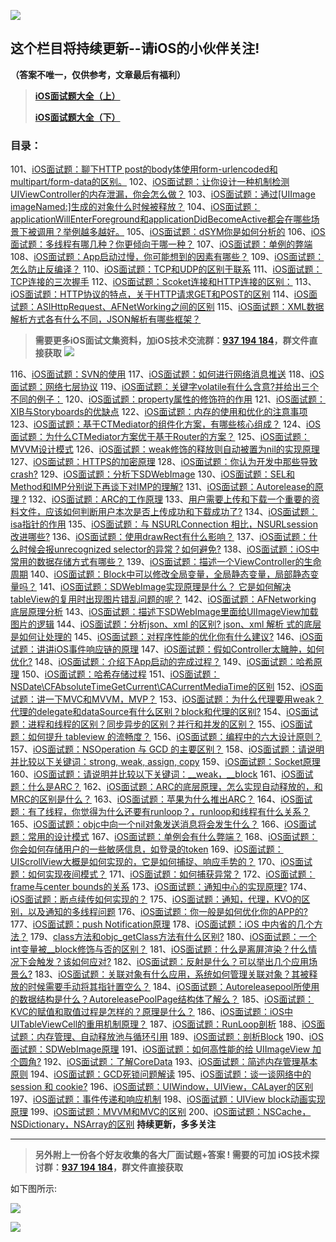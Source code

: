 ![](https://upload-images.jianshu.io/upload_images/13277235-02bc7d82feaa2d22.png?imageMogr2/auto-orient/strip%7CimageView2/2/w/1240)


## 这个栏目将持续更新--请iOS的小伙伴关注!

**（答案不唯一，仅供参考，文章最后有福利）**

>**[iOS面试题大全（上）](https://www.jianshu.com/c/31a515b57aef)**
>
>**[iOS面试题大全（下）](https://www.jianshu.com/p/e709fde38de3)**

### 目录：

101、[iOS面试题：聊下HTTP post的body体使用form-urlencoded和multipart/form-data的区别。](https://www.jianshu.com/p/ab7c89fc266a)
102、[iOS面试题：让你设计一种机制检测UIViewController的内存泄漏，你会怎么做？](https://www.jianshu.com/p/de756c7009ed)
103、[iOS面试题：通过[UIImage imageNamed:]生成的对象什么时候被释放？](https://www.jianshu.com/p/8a1eed46d572)
104、[iOS面试题：applicationWillEnterForeground和applicationDidBecomeActive都会在哪些场景下被调用？举例越多越好。](https://www.jianshu.com/p/eab6b6433924)
105、[iOS面试题：dSYM你是如何分析的](https://www.jianshu.com/p/aaeb814753f5)
106、[iOS面试题：多线程有哪几种？你更倾向于哪一种？](https://www.jianshu.com/p/046958ba9fdd)
107、[iOS面试题：单例的弊端](https://www.jianshu.com/p/d026e0c3105d)
108、[iOS面试题：App启动过慢，你可能想到的因素有哪些？](https://www.jianshu.com/p/998f06517eba)
109、[iOS面试题：怎么防止反编译？](https://www.jianshu.com/p/b4c59f85c12e)
110、[iOS面试题：TCP和UDP的区别于联系](https://www.jianshu.com/p/0f771e4d57a5)
111、[iOS面试题：TCP连接的三次握手](https://www.jianshu.com/p/60a28d1ccf46)
112、[iOS面试题：Scoket连接和HTTP连接的区别：](https://www.jianshu.com/p/7e88985ef1d9)
113、[iOS面试题：HTTP协议的特点，关于HTTP请求GET和POST的区别](https://www.jianshu.com/p/3080174a5eb3)
114、[iOS面试题：ASIHttpRequest、AFNetWorking之间的区别](https://www.jianshu.com/p/817ece923ac3)
115、[iOS面试题：XML数据解析方式各有什么不同，JSON解析有哪些框架？](https://www.jianshu.com/p/038efb2f606f)

>**需要更多iOS面试文集资料，加iOS技术交流群：[937 194 184](https://jq.qq.com/?_wv=1027&k=5PARXCI)，群文件直接获取**
![](https://upload-images.jianshu.io/upload_images/17495317-bcc5c136ac47ff53.png?imageMogr2/auto-orient/strip%7CimageView2/2/w/1240)

116、[iOS面试题：SVN的使用](https://www.jianshu.com/p/8ad1afac20fe)
117、[iOS面试题：如何进行网络消息推送](https://www.jianshu.com/p/d7df139b0f15)
118、[iOS面试题：网络七层协议](https://www.jianshu.com/p/2713aaa354eb)
119、[iOS面试题：关键字volatile有什么含意?并给出三个不同的例子：](https://www.jianshu.com/p/284d3bb193e5)
120、[iOS面试题：property属性的修饰符的作用](https://www.jianshu.com/p/52cf413b1bea)
121、[iOS面试题：XIB与Storyboards的优缺点](https://www.jianshu.com/p/615ac0a6a1ec)
122、[iOS面试题：内存的使用和优化的注意事项](https://www.jianshu.com/p/4b4bd4e3feff)
123、[iOS面试题：基于CTMediator的组件化方案，有哪些核心组成？](https://www.jianshu.com/p/6e9b3fa27ae2)
124、[iOS面试题：为什么CTMediator方案优于基于Router的方案？](https://www.jianshu.com/p/ce9c45360d57)
125、[iOS面试题：MVVM设计模式](https://www.jianshu.com/p/2a43e194ad28)
126、[iOS面试题：weak修饰的释放则自动被置为nil的实现原理](https://www.jianshu.com/p/df3c118cfbb0)
127、[iOS面试题：HTTPS的加密原理](https://www.jianshu.com/p/afb516bc4519)
128、[iOS面试题：你认为开发中那些导致crash?](https://www.jianshu.com/p/cde95701266d)
129、[iOS面试题：分析下SDWebImage](https://www.jianshu.com/p/5094686d3e13)
130、[iOS面试题：SEL和Method和IMP分别说下再谈下对IMP的理解?](https://www.jianshu.com/p/2f1ef81e2b6d)
131、[iOS面试题：Autorelease的原理 ?](https://www.jianshu.com/p/5a282e96ce2f)
132、[iOS面试题：ARC的工作原理](https://www.jianshu.com/p/709cc61105f7)
133、[用户需要上传和下载一个重要的资料文件，应该如何判断用户本次是否上传成功和下载成功了?](https://www.jianshu.com/p/9b3c3b8c42c1)
134、[iOS面试题：isa指针的作用](https://www.jianshu.com/p/d1943078af97)
135、[iOS面试题：与 NSURLConnection 相比，NSURLsession 改进哪些?](https://www.jianshu.com/p/45c56d05bc9f)
136、[iOS面试题：使用drawRect有什么影响？](https://www.jianshu.com/p/a759440eec5a)
137、[iOS面试题：什么时候会报unrecognized selector的异常？如何避免?](https://www.jianshu.com/p/0781cea3530c)
138、[iOS面试题：iOS中常用的数据存储方式有哪些？](https://www.jianshu.com/p/fa982b71ca1f)
139、[iOS面试题：描述一个ViewController的生命周期](https://www.jianshu.com/p/95d069f6022d)
140、[iOS面试题：Block中可以修改全局变量，全局静态变量，局部静态变量吗？](https://www.jianshu.com/p/a3dc95f9d6e3)
141、[iOS面试题：SDWebImage实现原理是什么？ 它是如何解决tableView的复用时出现图片错乱问题的呢？](https://www.jianshu.com/p/bf998b2538b9)
142、[iOS面试题：AFNetworking 底层原理分析](https://www.jianshu.com/p/527736ee25cc)
143、[iOS面试题：描述下SDWebImage里面给UIImageView加载图片的逻辑](https://www.jianshu.com/p/9a36568c440c)
144、[iOS面试题：分析json、xml 的区别? json、xml 解析 式的底层是如何让处理的](https://www.jianshu.com/p/52947f0c862a)
145、[iOS面试题：对程序性能的优化你有什么建议?](https://www.jianshu.com/p/3fa382a9d4d7)
146、[iOS面试题：讲讲iOS事件响应链的原理](https://www.jianshu.com/p/0df00d750a7b)
147、[iOS面试题：假如Controller太臃肿，如何优化?](https://www.jianshu.com/p/80090864f325)
148、[iOS面试题：介绍下App启动的完成过程？](https://www.jianshu.com/p/bcc34cc2975a)
149、[iOS面试题：哈希原理](https://www.jianshu.com/p/8f1207e60bb8)
150、[iOS面试题：哈希存储过程](https://www.jianshu.com/p/0af43f100ad5)
151、[iOS面试题：NSDate\CFAbsoluteTimeGetCurrent\CACurrentMediaTime的区别](https://www.jianshu.com/p/46f086b402d8)
152、[iOS面试题：讲一下MVC和MVVM，MVP？](https://www.jianshu.com/p/37b907cbd0e3)
153、[iOS面试题：为什么代理要用weak？代理的delegate和dataSource有什么区别？block和代理的区别?](https://www.jianshu.com/p/63e705feb8b3)
154、[iOS面试题：进程和线程的区别？同步异步的区别？并行和并发的区别？](https://www.jianshu.com/p/3420f78cd370)
155、[iOS面试题：如何提升 tableview 的流畅度？](https://www.jianshu.com/p/d5a7ffb79d9e)
156、[iOS面试题：编程中的六大设计原则？](https://www.jianshu.com/p/d617bbf4242d)
157、[iOS面试题：NSOperation 与 GCD 的主要区别？](https://www.jianshu.com/p/00fb6fae0dc0)
158、[iOS面试题：请说明并比较以下关键词：strong, weak, assign, copy](https://www.jianshu.com/p/630697f3491c)
159、[iOS面试题：Socket原理](https://www.jianshu.com/p/ed8261c5bf7d)
160、[iOS面试题：请说明并比较以下关键词：__weak，__block](https://www.jianshu.com/p/731ff79eafce)
161、[iOS面试题：什么是ARC？](https://www.jianshu.com/p/eb2436c9189a)
162、[iOS面试题：ARC的底层原理，怎么实现自动释放的，和MRC的区别是什么？](https://www.jianshu.com/p/2e67d1819d5d)
163、[iOS面试题：苹果为什么推出ARC？](https://www.jianshu.com/p/b5698b67e910)
164、[iOS面试题：有了线程，你觉得为什么还要有runloop？，runloop和线程有什么关系？](https://www.jianshu.com/p/43110d69a919)
165、[iOS面试题：objc中向一个nil对象发送消息将会发生什么？](https://www.jianshu.com/p/9a670004759c)
166、[iOS面试题：常用的设计模式](https://www.jianshu.com/p/0fb8502e9129)
167、[iOS面试题：单例会有什么弊端？](https://www.jianshu.com/p/4475b2e1f9ae)
168、[iOS面试题：你会如何存储用户的一些敏感信息，如登录的token](https://www.jianshu.com/p/380d15262054)
169、[iOS面试题：UIScrollView大概是如何实现的，它是如何捕捉、响应手势的？](https://www.jianshu.com/p/a42c3c381351)
170、[iOS面试题：如何实现夜间模式？](https://www.jianshu.com/p/a15a357df57e)
171、[iOS面试题：如何捕获异常？](https://www.jianshu.com/p/e7d4e308ecdb)
172、[iOS面试题：frame与center bounds的关系](https://www.jianshu.com/p/765217675114)
173、[iOS面试题：通知中心的实现原理?](https://www.jianshu.com/p/74a84a696140)
174、[iOS面试题：断点续传如何实现的？](https://www.jianshu.com/p/c8c6cf97d149)
175、[iOS面试题：通知，代理，KVO的区别，以及通知的多线程问题](https://www.jianshu.com/p/b1c55cf8f480)
176、[iOS面试题：你一般是如何优化你的APP的?](https://www.jianshu.com/p/58c99ddd4879)
177、[iOS面试题：push Notification原理](https://www.jianshu.com/p/f6af5443f59f)
178、[iOS面试题：iOS 中内省的几个方法？](https://www.jianshu.com/p/5428c8742329)
179、[class方法和objc_getClass方法有什么区别?](https://www.jianshu.com/p/fea799096cf7)
180、[iOS面试题：一个int变量被__block修饰与否的区别？](https://www.jianshu.com/p/960eec2bfa64)
181、[iOS面试题：什么是离屏渲染？什么情况下会触发？该如何应对?](https://www.jianshu.com/p/2bd51fd0016a)
182、[iOS面试题：反射是什么？可以举出几个应用场景么?](https://www.jianshu.com/p/dc8e051b9dd7)
183、[iOS面试题：关联对象有什么应用，系统如何管理关联对象？其被释放的时候需要手动将其指针置空么？](https://www.jianshu.com/p/730eb6096cad)
184、[iOS面试题：Autoreleasepool所使用的数据结构是什么？AutoreleasePoolPage结构体了解么？](https://www.jianshu.com/p/0afda1f23782)
185、[iOS面试题：KVC的赋值和取值过程是怎样的？原理是什么？](https://www.jianshu.com/p/52fc8ab1ae79)
186、[iOS面试题：iOS中UITableViewCell的重用机制原理？](https://www.jianshu.com/p/61e0ce4e221d)
187、[iOS面试题：RunLoop剖析](https://www.jianshu.com/p/6453468ef06c)
188、[iOS面试题：内存管理、自动释放池与循环引用](https://www.jianshu.com/p/6870d4c17c77)
189、[iOS面试题：剖析Block](https://www.jianshu.com/p/61aa1062a27b)
190、[iOS面试题：SDWebImage原理](https://www.jianshu.com/p/ff9095de1753)
191、[iOS面试题：如何高性能的给 UIImageView 加个圆角?](https://www.jianshu.com/p/d568a7e078e9)
192、[iOS面试题：了解CoreData](https://www.jianshu.com/p/0ece8c39b36b)
193、[iOS面试题：简述内存管理基本原则](https://www.jianshu.com/p/6b5249973e5f)
194、[iOS面试题：GCD死锁问题解读](https://www.jianshu.com/p/a6146b5764de)
195、[iOS面试题：谈一谈网络中的 session 和 cookie?](https://www.jianshu.com/p/0185d9099bbc)
196、[iOS面试题：UIWindow，UIView，CALayer的区别](https://www.jianshu.com/p/a7c2672b744a)
197、[iOS面试题：事件传递和响应机制](https://www.jianshu.com/p/3d0e8b8586f6)
198、[iOS面试题：UIView block动画实现原理](https://www.jianshu.com/p/a697465ec2f1)
199、[iOS面试题：MVVM和MVC的区别](https://www.jianshu.com/p/d0bc12a63ccf)
200、[iOS面试题：NSCache，NSDictionary，NSArray的区别](https://www.jianshu.com/p/d07e310d1b5c)
**持续更新，多多关注**


* * *

>**另外附上一份各个好友收集的各大厂面试题+答案 ! 需要的可加 iOS技术探讨群：[937 194 184](https://jq.qq.com/?_wv=1027&k=5PARXCI)，群文件直接获取**

如下图所示:

![](https://upload-images.jianshu.io/upload_images/13277235-619dead1200b2f2a.png?imageMogr2/auto-orient/strip%7CimageView2/2/w/1240)

![](https://upload-images.jianshu.io/upload_images/13277235-731b37ba598a3e34.png?imageMogr2/auto-orient/strip%7CimageView2/2/w/1240)
